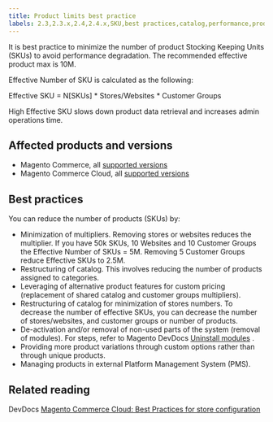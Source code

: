 ```yaml
---
title: Product limits best practice
labels: 2.3,2.3.x,2.4,2.4.x,SKU,best practices,catalog,performance,product,stores
---
```


It is best practice to minimize the number of product Stocking Keeping Units (SKUs) to avoid performance degradation. The recommended effective product max is 10M.

Effective Number of SKU is calculated as the following:

Effective SKU = N\[SKUs\] &#42; Stores/Websites &#42; Customer Groups

High Effective SKU slows down product data retrieval and increases admin operations time.

## Affected products and versions

* Magento Commerce, all [supported versions](https://magento.com/sites/default/files/magento-software-lifecycle-policy.pdf)  
* Magento Commerce Cloud, all [supported versions](https://magento.com/sites/default/files/magento-software-lifecycle-policy.pdf)

## Best practices

You can reduce the number of products (SKUs) by:

* Minimization of multipliers. Removing stores or websites reduces the multiplier. If you have 50k SKUs, 10 Websites and 10 Customer Groups the Effective Number of SKUs = 5M. Removing 5 Customer Groups reduce Effective SKUs to 2.5M.
* Restructuring of catalog. This involves reducing the number of products assigned to categories.
* Leveraging of alternative product features for custom pricing (replacement of shared catalog and customer groups multipliers).
* Restructuring of catalog for minimization of stores numbers. To decrease the number of effective SKUs, you can decrease the number of stores/websites, and customer groups or number of products.
* De-activation and/or removal of non-used parts of the system (removal of modules). For steps, refer to Magento DevDocs [Uninstall modules](https://devdocs.magento.com/guides/v2.4/install-gde/install/cli/install-cli-uninstall-mods.html) .
* Providing more product variations through custom options rather than through unique products.
* Managing products in external Platform Management System (PMS).

## Related reading

DevDocs [Magento Commerce Cloud: Best Practices for store configuration](https://devdocs.magento.com/cloud/configure/configure-best-practices.html?itm_source=devdocs&itm_medium=search_page&itm_campaign=federated_search&itm_term=price%20rules)
